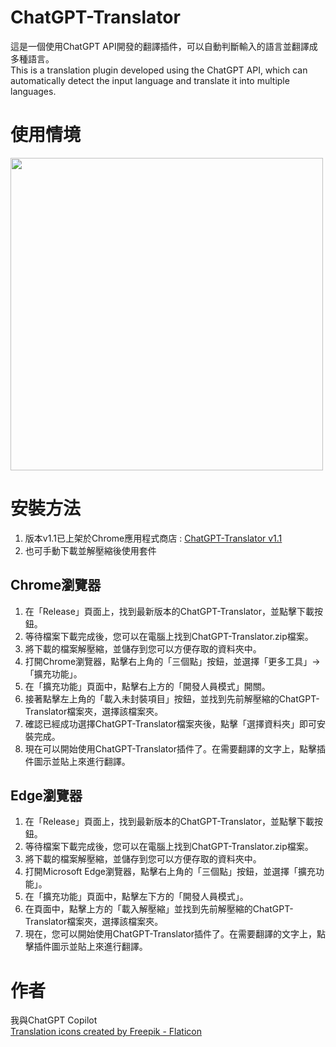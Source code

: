 # ChatGPT-Translator
這是一個使用ChatGPT API開發的翻譯插件，可以自動判斷輸入的語言並翻譯成多種語言。<br>
This is a translation plugin developed using the ChatGPT API, which can automatically detect the input language and translate it into multiple languages.
# 使用情境
<img width="500" height="500" src="https://user-images.githubusercontent.com/44409920/223719348-91f52c88-a548-4377-b9ec-e08ed807ba47.png"></img>
# 安裝方法
1. 版本v1.1已上架於Chrome應用程式商店 : [ChatGPT-Translator v1.1](https://chrome.google.com/webstore/detail/chatgpt-translator/pbdekcaeombkcnkaildbphbiaainlaba?hl=zh-TW&authuser=0)<br>
2. 也可手動下載並解壓縮後使用套件
## Chrome瀏覽器
1. 在「Release」頁面上，找到最新版本的ChatGPT-Translator，並點擊下載按鈕。
2. 等待檔案下載完成後，您可以在電腦上找到ChatGPT-Translator.zip檔案。
3. 將下載的檔案解壓縮，並儲存到您可以方便存取的資料夾中。
4. 打開Chrome瀏覽器，點擊右上角的「三個點」按鈕，並選擇「更多工具」→「擴充功能」。
5. 在「擴充功能」頁面中，點擊右上方的「開發人員模式」開關。
6. 接著點擊左上角的「載入未封裝項目」按鈕，並找到先前解壓縮的ChatGPT-Translator檔案夾，選擇該檔案夾。
7. 確認已經成功選擇ChatGPT-Translator檔案夾後，點擊「選擇資料夾」即可安裝完成。
8. 現在可以開始使用ChatGPT-Translator插件了。在需要翻譯的文字上，點擊插件圖示並貼上來進行翻譯。
## Edge瀏覽器
1. 在「Release」頁面上，找到最新版本的ChatGPT-Translator，並點擊下載按鈕。
2. 等待檔案下載完成後，您可以在電腦上找到ChatGPT-Translator.zip檔案。
3. 將下載的檔案解壓縮，並儲存到您可以方便存取的資料夾中。
4. 打開Microsoft Edge瀏覽器，點擊右上角的「三個點」按鈕，並選擇「擴充功能」。
5. 在「擴充功能」頁面中，點擊左下方的「開發人員模式」。
6. 在頁面中，點擊上方的「載入解壓縮」並找到先前解壓縮的ChatGPT-Translator檔案夾，選擇該檔案夾。
7. 現在，您可以開始使用ChatGPT-Translator插件了。在需要翻譯的文字上，點擊插件圖示並貼上來進行翻譯。
# 作者
我與ChatGPT Copilot<br>
<a href="https://www.flaticon.com/free-icons/translation" title="translation icons">Translation icons created by Freepik - Flaticon</a>
